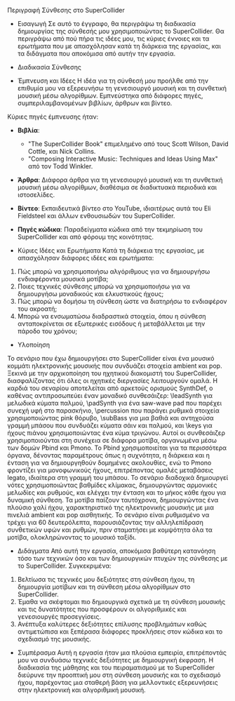  Περιγραφή Σύνθεσης στο SuperCollider

- Εισαγωγή
Σε αυτό το έγγραφο, θα περιγράψω τη διαδικασία δημιουργίας της σύνθεσής μου χρησιμοποιώντας το SuperCollider. Θα περιγράψω από πού πήρα τις ιδέες μου,
 τις κύριες έννοιες και τα ερωτήματα που με απασχόλησαν κατά τη διάρκεια της εργασίας, και τα διδάγματα που αποκόμισα από αυτήν την εργασία.

- Διαδικασία Σύνθεσης

- Έμπνευση και Ιδέες
Η ιδέα για τη σύνθεσή μου προήλθε από την επιθυμία μου να εξερευνήσω τη γενεσιουργό μουσική και τη συνθετική μουσική μέσω αλγορίθμων. Εμπνεύστηκα από διάφορες πηγές, συμπεριλαμβανομένων βιβλίων, άρθρων και βίντεο.

Κύριες πηγές έμπνευσης ήταν:
- **Βιβλία**: 
  - "The SuperCollider Book" επιμελημένο από τους Scott Wilson, David Cottle, και Nick Collins.
  - "Composing Interactive Music: Techniques and Ideas Using Max" από τον Todd Winkler.
- **Άρθρα**: Διάφορα άρθρα για τη γενεσιουργό μουσική και τη συνθετική μουσική μέσω αλγορίθμων, διαθέσιμα σε διαδικτυακά περιοδικά και ιστοσελίδες.
- **Βίντεο**: Εκπαιδευτικά βίντεο στο YouTube, ιδιαιτέρως αυτά του Eli Fieldsteel και άλλων ενθουσιωδών του SuperCollider.
- **Πηγές κώδικα**: Παραδείγματα κώδικα από την τεκμηρίωση του SuperCollider και από φόρουμ της κοινότητας.

- Κύριες Ιδέες και Ερωτήματα
Κατά τη διάρκεια της εργασίας, με απασχόλησαν διάφορες ιδέες και ερωτήματα:
1. Πώς μπορώ να χρησιμοποιήσω αλγόριθμους για να δημιουργήσω ενδιαφέροντα μουσικά μοτίβα;
2. Ποιες τεχνικές σύνθεσης μπορώ να χρησιμοποιήσω για να δημιουργήσω μοναδικούς και ελκυστικούς ήχους;
3. Πώς μπορώ να δομήσω τη σύνθεση ώστε να διατηρήσω το ενδιαφέρον του ακροατή;
4. Μπορώ να ενσωματώσω διαδραστικά στοιχεία, όπου η σύνθεση ανταποκρίνεται σε εξωτερικές εισόδους ή μεταβάλλεται με την πάροδο του χρόνου;

- Υλοποίηση

Το σενάριο που έχω δημιουργήσει στο SuperCollider είναι ένα μουσικό κομμάτι ηλεκτρονικής μουσικής που συνδυάζει στοιχεία ambient και pop. Ξεκινά με την αρχικοποίηση
 του ηχητικού διακομιστή του SuperCollider, διασφαλίζοντας ότι όλες οι ηχητικές διεργασίες λειτουργούν ομαλά. Η καρδιά του σεναρίου αποτελείται από αρκετούς ορισμούς
 SynthDef, ο καθένας αντιπροσωπεύει έναν μοναδικό συνθεσάιζερ: \leadSynth για μελωδικά κύματα παλμού, \padSynth για ένα saw-wave pad που παρέχει συνεχή υφή στο παρασκήνιο,
 \percussion που παράγει ρυθμικά στοιχεία χρησιμοποιώντας pink θόρυβο, \subBass για μια βαθιά και αντηχούσα γραμμή μπάσου που συνδυάζει κύματα σάιν και παλμού, και \keys για
 ήχους πιάνου χρησιμοποιώντας ένα κύμα τριγώνου. Αυτοί οι συνθεσάιζερ χρησιμοποιούνται στη συνέχεια σε διάφορα μοτίβα, οργανωμένα μέσω των δομών Pbind και Pmono. Το Pbind
 χρησιμοποιείται για τα περισσότερα όργανα, δένοντας παραμέτρους όπως η συχνότητα, η διάρκεια και η ένταση για να δημιουργηθούν δομημένες ακολουθίες, ενώ το Pmono φροντίζει για μονοφωνικούς
 ήχους, επιτρέποντας ομαλές μεταβάσεις legato, ιδιαίτερα στη γραμμή του μπάσου. Το σενάριο διαδοχικά δημιουργεί νότες χρησιμοποιώντας βαθμίδες κλίμακας, δημιουργώντας αρμονικές μελωδίες και ρυθμούς,
 και ελέγχει την ένταση και το μήκος κάθε ήχου για δυναμική σύνθεση. Τα μοτίβα παίζουν ταυτόχρονα, δημιουργώντας ένα πλούσιο χαλί ήχου, χαρακτηριστικό της ηλεκτρονικής μουσικής με μια πινελιά
 ambient και pop αισθητικής. Το σενάριο είναι ρυθμισμένο να τρέχει για 60 δευτερόλεπτα, παρουσιάζοντας την αλληλεπίδραση συνθετικών υφών και ρυθμών, πριν σταματήσει με κομψότητα όλα τα μοτίβα, ολοκληρώνοντας το μουσικό ταξίδι.


- Διδάγματα
Από αυτή την εργασία, αποκόμισα βαθύτερη κατανόηση τόσο των τεχνικών όσο και των δημιουργικών πτυχών της σύνθεσης με το SuperCollider. Συγκεκριμένα:
1. Βελτίωσα τις τεχνικές μου δεξιότητες στη σύνθεση ήχου, τη δημιουργία μοτίβων και τη σύνθεση μέσω αλγορίθμων στο SuperCollider.
2. Έμαθα να σκέφτομαι πιο δημιουργικά σχετικά με τη σύνθεση μουσικής και τις δυνατότητες που προσφέρουν οι αλγοριθμικές και γενεσιουργές προσεγγίσεις.
3. Ανέπτυξα καλύτερες δεξιότητες επίλυσης προβλημάτων καθώς αντιμετώπισα και ξεπέρασα διάφορες προκλήσεις στον κώδικα και το σχεδιασμό της μουσικής.

- Συμπέρασμα
Αυτή η εργασία ήταν μια πλούσια εμπειρία, επιτρέποντάς μου να συνδυάσω τεχνικές δεξιότητες με δημιουργική έκφραση. Η διαδικασία της μάθησης και του πειραματισμού με το SuperCollider
 διεύρυνε την προοπτική μου στη σύνθεση μουσικής και το σχεδιασμό ήχου, παρέχοντας μια σταθερή βάση για μελλοντικές εξερευνήσεις στην ηλεκτρονική και αλγοριθμική μουσική.
